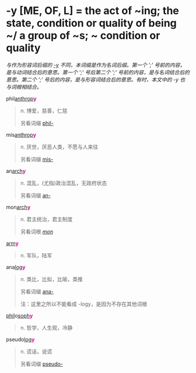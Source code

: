 # -y [ME, OF, L] = the act of ~ing; the state, condition or quality of being ~/ a group of ~s; ~ condition or quality

*与作为形容词后缀的 [-y](-y.1.md) 不同，本词缀是作为名词后缀。第一个 ';' 号前的内容，是与动词结合后的意思。第一个 ';' 号后第二个 ';' 号前的内容，是与名词结合后的意思。第二个 ';' 号后的内容，是与形容词结合后的意思。有时，本文中的 -y 也与词根相结合。*

phil[anthrop](_anthrop_.md)<b style="color: #C71585;">y</b>
> n. 博爱，慈善，仁慈
>
> 另看词缀 [phil-](phil-.md)

mis[anthrop](_anthrop_.md)<b style="color: #C71585;">y</b>
> n. 厌世，厌恶人类，不愿与人来往
>
> 另看词缀 [mis-](mis-.md)

an[arch](_arch_.md)<b style="color: #C71585;">y</b>
> n. 混乱，(尤指)政治混乱，无政府状态
>
> 另看词缀 [an-](an-.md)

mon[arch](_arch_.md)<b style="color: #C71585;">y</b>
> n. 君主统治，君主制度
>
> 另看词根 [_mon_](_mon_.2.md)

[arm](_arm_.md)<b style="color: #C71585;">y</b>
> n. 军队，陆军

ana[log](_log_.md)<b style="color: #C71585;">y</b>
> n. 类比，比拟，比喻，类推
>
> 另看词缀 [ana-](ana-.md)
>
> 注：这里之所以不能看成 -logy，是因为不存在其他词根

[phil](phil-.md)o[soph](_soph_.md)<b style="color: #C71585;">y</b>
> n. 哲学，人生观，冷静

pseudo[log](_log_.md)<b style="color: #C71585;">y</b>
> n. 谎话，说谎
>
> 另看词缀 [pseudo-](pseudo-.md)